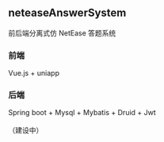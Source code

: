 
## neteaseAnswerSystem

前后端分离式仿 NetEase 答题系统

### 前端
Vue.js + uniapp

### 后端
Spring boot + Mysql + Mybatis + Druid + Jwt
<br><br>
（建设中）
